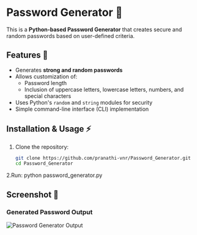 # Password Generator 🔐

This is a **Python-based Password Generator** that creates secure and random passwords based on user-defined criteria.

## Features 🚀
- Generates **strong and random passwords**
- Allows customization of:
  - Password length
  - Inclusion of uppercase letters, lowercase letters, numbers, and special characters
- Uses Python's `random` and `string` modules for security
- Simple command-line interface (CLI) implementation

## Installation & Usage ⚡
1. Clone the repository:
   ```bash
   git clone https://github.com/pranathi-vnr/Password_Generator.git
   cd Password_Generator
2.Run:
   python password_generator.py
   
## Screenshot 📸
### Generated Password Output
![Password Generator Output](Output.png)
